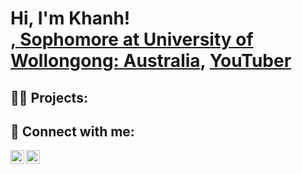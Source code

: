 <h1>Hi, I'm Khanh! <br/><a href="https://github.com/KhanhQNguyn">, <a href="https://www.linkedin.com/in/frankkhanhnguyen/">Sophomore at University of Wollongong: Australia</a>, <a href="https://www.youtube.com/c/joshmadakor">YouTuber</a></h1>

<h2>👨‍💻 Projects:</h2>

<h2> 🤳 Connect with me:</h2>

[<img align="left" alt="JoshMadakor | LinkedIn" width="22px" src="https://cdn.jsdelivr.net/npm/simple-icons@v3/icons/linkedin.svg" />][linkedin]
[<img align="left" alt="JoshMadakor | Instagram" width="22px" src="https://cdn.jsdelivr.net/npm/simple-icons@v3/icons/instagram.svg" />][instagram]

[instagram]: https://www.instagram.com/quockh.anh
[linkedin]: https://linkedin.com/in/joshmadakor
